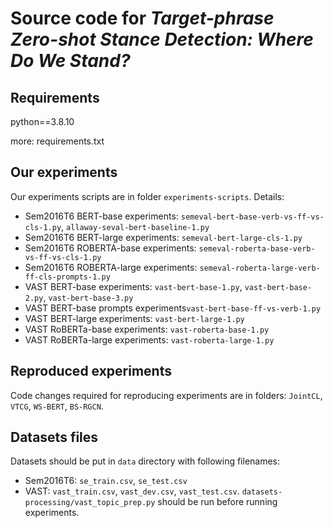 # Source code for *Target-phrase Zero-shot Stance Detection: Where Do We Stand?*

## Requirements

python==3.8.10

more: requirements.txt

## Our experiments
Our experiments scripts are in folder `experiments-scripts`. Details:

* Sem2016T6 BERT-base experiments: `semeval-bert-base-verb-vs-ff-vs-cls-1.py`, `allaway-seval-bert-baseline-1.py`
* Sem2016T6 BERT-large experiments: `semeval-bert-large-cls-1.py`
* Sem2016T6 ROBERTA-base experiments: `semeval-roberta-base-verb-vs-ff-vs-cls-1.py`
* Sem2016T6 ROBERTA-large experiments: `semeval-roberta-large-verb-ff-cls-prompts-1.py`
* VAST BERT-base experiments: `vast-bert-base-1.py`, `vast-bert-base-2.py`, `vast-bert-base-3.py`
* VAST BERT-base prompts experiments`vast-bert-base-ff-vs-verb-1.py`
* VAST BERT-large experiments: `vast-bert-large-1.py`
* VAST RoBERTa-base experiments: `vast-roberta-base-1.py`
* VAST RoBERTa-large experiments: `vast-roberta-large-1.py`

## Reproduced experiments
Code changes required for reproducing experiments are in folders: `JointCL`, `VTCG`, `WS-BERT`, `BS-RGCN`.

## Datasets files
Datasets should be put in `data` directory with following filenames:
* Sem2016T6: `se_train.csv`, `se_test.csv`
* VAST: `vast_train.csv`, `vast_dev.csv`, `vast_test.csv`. `datasets-processing/vast_topic_prep.py` should be run before running experiments.



